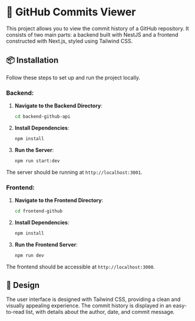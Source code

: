 # 🚀 GitHub Commits Viewer

This project allows you to view the commit history of a GitHub repository. It consists of two main parts: a backend built with NestJS and a frontend constructed with Next.js, styled using Tailwind CSS.

## 📦 Installation

Follow these steps to set up and run the project locally.

### Backend:

1. **Navigate to the Backend Directory**:
   ```bash
   cd backend-github-api
   ```

2. **Install Dependencies**:
   ```bash
   npm install
   ```

3. **Run the Server**:
   ```bash
   npm run start:dev
   ```

The server should be running at `http://localhost:3001`.

### Frontend:

1. **Navigate to the Frontend Directory**:
   ```bash
   cd frontend-github
   ```

2. **Install Dependencies**:
   ```bash
   npm install
   ```

3. **Run the Frontend Server**:
   ```bash
   npm run dev
   ```

The frontend should be accessible at `http://localhost:3000`.

## 🎨 Design

The user interface is designed with Tailwind CSS, providing a clean and visually appealing experience. The commit history is displayed in an easy-to-read list, with details about the author, date, and commit message.
